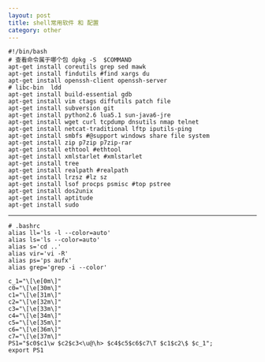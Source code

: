 ```yaml
---
layout: post
title: shell常用软件 和 配置
category: other
---
```

	
	#!/bin/bash
	# 查看命令属于哪个包 dpkg -S  $COMMAND
	apt-get install coreutils grep sed mawk
	apt-get install findutils #find xargs du
	apt-get install openssh-client openssh-server
	# libc-bin  ldd
	apt-get install build-essential gdb
	apt-get install vim ctags diffutils patch file
	apt-get install subversion git
	apt-get install python2.6 lua5.1 sun-java6-jre
	apt-get install wget curl tcpdump dnsutils nmap telnet
	apt-get install netcat-traditional lftp iputils-ping
	apt-get install smbfs #@support windows share file system
	apt-get install zip p7zip p7zip-rar
	apt-get install ethtool #ethtool
	apt-get install xmlstarlet #xmlstarlet
	apt-get install tree
	apt-get install realpath #realpath
	apt-get install lrzsz #lz sz
	apt-get install lsof procps psmisc #top pstree
	apt-get install dos2unix
	apt-get install aptitude
	apt-get install sudo
	
---
	
	# .bashrc
	alias ll='ls -l --color=auto'
	alias ls='ls --color=auto'
	alias s='cd ..'
	alias vir='vi -R'
	alias ps='ps aufx'
	alias grep='grep -i --color'

	c_1="\[\e[0m\]"
	c0="\[\e[30m\]"
	c1="\[\e[31m\]"
	c2="\[\e[32m\]"
	c3="\[\e[33m\]"
	c4="\[\e[34m\]"
	c5="\[\e[35m\]"
	c6="\[\e[36m\]"
	c7="\[\e[37m\]"
	PS1="$c0$c1\w $c2$c3<\u@\h> $c4$c5$c6$c7\T $c1$c2\$ $c_1";
	export PS1
